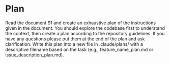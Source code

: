 # Plan

Read the document $1 and create an exhaustive plan of the instructions given in the document.
You should explore the codebase first to understand the context, then create a plan according to the repository guidelines.
If you have any questions please put them at the end of the plan and ask clarification.
Write this plan into a new file in .claude/plans/ with a descriptive filename based on the task (e.g., feature_name_plan.md or issue_description_plan.md).
